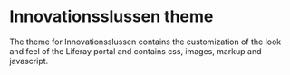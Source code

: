 # Innovationsslussen theme #

The theme for Innovationsslussen contains the customization of the look and feel of the Liferay portal and contains css, images, markup and javascript.